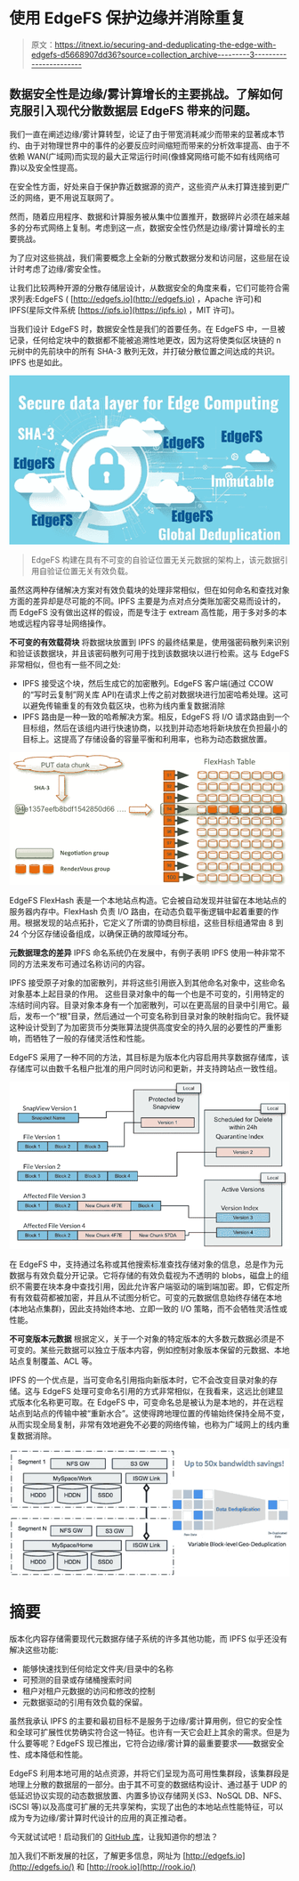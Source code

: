 # 使用 EdgeFS 保护边缘并消除重复

> 原文：<https://itnext.io/securing-and-deduplicating-the-edge-with-edgefs-d5668907dd36?source=collection_archive---------3----------------------->

## 数据安全性是边缘/雾计算增长的主要挑战。了解如何克服引入现代分散数据层 EdgeFS 带来的问题。

我们一直在阐述边缘/雾计算转型，论证了由于带宽消耗减少而带来的显著成本节约、由于对物理世界中的事件的必要反应时间缩短而带来的分析效率提高、由于不依赖 WAN(广域网)而实现的最大正常运行时间(像蜂窝网络可能不如有线网络可靠)以及安全性提高。

在安全性方面，好处来自于保护靠近数据源的资产，这些资产从未打算连接到更广泛的网络，更不用说互联网了。

然而，随着应用程序、数据和计算服务被从集中位置推开，数据碎片必须在越来越多的分布式网络上复制。考虑到这一点，数据安全性仍然是边缘/雾计算增长的主要挑战。

为了应对这些挑战，我们需要概念上全新的分散式数据分发和访问层，这些层在设计时考虑了边缘/雾安全性。

让我们比较两种开源的分散存储层设计，从数据安全的角度来看，它们可能符合需求列表:EdgeFS ( [http://edgefs.io](http://edgefs.io) ，Apache 许可)和 IPFS(星际文件系统 [https://ipfs.io](https://ipfs.io) ，MIT 许可)。

当我们设计 EdgeFS 时，数据安全性是我们的首要任务。在 EdgeFS 中，一旦被记录，任何给定块中的数据都不能被追溯性地更改，因为这将使类似区块链的 n 元树中的先前块中的所有 SHA-3 散列无效，并打破分散位置之间达成的共识。IPFS 也是如此。

![](img/3d011f60a37ca040260a12407ce7e895.png)

> EdgeFS 构建在具有不可变的自验证位置无关元数据的架构上，该元数据引用自验证位置无关有效负载。

虽然这两种存储解决方案对有效负载块的处理非常相似，但在如何命名和查找对象方面的差异却是尽可能的不同。IPFS 主要是为点对点分类账加密交易而设计的，而 EdgeFS 没有做出这样的假设，而是专注于 extream 高性能，用于多对多的本地或远程内容寻址网络操作。

**不可变的有效载荷块**
将数据块放置到 IPFS 的最终结果是，使用强密码散列来识别和验证该数据块，并且该密码散列可用于找到该数据块以进行检索。这与 EdgeFS 非常相似，但也有一些不同之处:

*   IPFS 接受这个块，然后生成它的加密散列。EdgeFS 客户端(通过 CCOW 的“写时云复制”网关库 API)在请求上传之前对数据块进行加密哈希处理。这可以避免传输重复的有效负载区块，也称为线内重复数据消除
*   IPFS 路由是一种一致的哈希解决方案。相反，EdgeFS 将 I/O 请求路由到一个目标组，然后在该组内进行快速协商，以找到并动态地将新块放在负担最小的目标上。这提高了存储设备的容量平衡和利用率，也称为动态数据放置。

![](img/b5fed3bb118d82793ab93b232c9d3970.png)

EdgeFS FlexHash 表是一个本地站点构造。它会被自动发现并驻留在本地站点的服务器内存中。FlexHash 负责 I/O 路由，在动态负载平衡逻辑中起着重要的作用。根据发现的站点拓扑，它定义了所谓的协商目标组，这些目标组通常由 8 到 24 个分区存储设备组成，以确保正确的故障域分布。

**元数据理念的差异**
IPFS 命名系统仍在发展中，有例子表明 IPFS 使用一种非常不同的方法来发布可通过名称访问的内容。

IPFS 接受原子对象的加密散列，并将这些引用嵌入到其他命名对象中，这些命名对象基本上起目录的作用。
这些目录对象中的每一个也是不可变的，引用特定的冻结时间内容。目录对象本身有一个加密散列，可以在更高层的目录中引用它。最后，发布一个“根”目录，然后通过一个可变名称到目录对象的映射指向它。我怀疑这种设计受到了为加密货币分类账算法提供高度安全的持久层的必要性的严重影响，而牺牲了一般的存储灵活性和性能。

EdgeFS 采用了一种不同的方法，其目标是为版本化内容启用共享数据存储库，该存储库可以由数千名租户批准的用户同时访问和更新，并支持跨站点一致性组。

![](img/2e213613c466c731e5333ef9a593b4de.png)

在 EdgeFS 中，支持通过名称或其他搜索标准查找存储对象的信息，总是作为元数据与有效负载分开记录。它将存储的有效负载视为不透明的 blobs，磁盘上的组织不需要在块本身中查找引用，因此允许客户端驱动的端到端加密。即，它假定所有有效载荷都被加密，并且从不试图分析它。可变的元数据信息始终存储在本地(本地站点集群)，因此支持始终本地、立即一致的 I/O 策略，而不会牺牲灵活性或性能。

**不可变版本元数据**
根据定义，关于一个对象的特定版本的大多数元数据必须是不可变的。某些元数据可以独立于版本内容，例如控制对象版本保留的元数据、本地站点复制覆盖、ACL 等。

IPFS 的一个优点是，当可变命名引用指向新版本时，它不会改变目录对象的存储。这与 EdgeFS 处理可变命名引用的方式非常相似，在我看来，这远比创建显式版本化名称更可取。在 EdgeFS 中，可变命名总是被认为是本地的，并在远程站点到站点的传输中被“重新水合”。这使得跨地理位置的传输始终保持全局不变，从而实现全局复制，非常有效地避免不必要的网络传输，也称为广域网上的线内重复数据消除。

![](img/6e980477f8e8716f13e15368d5620d70.png)

# 摘要

版本化内容存储需要现代元数据存储子系统的许多其他功能，而 IPFS 似乎还没有解决这些功能:

*   能够快速找到任何给定文件夹/目录中的名称
*   可预测的目录或存储桶搜索时间
*   租户对租户元数据的访问和修改的控制
*   元数据驱动的引用有效负载的保留。

虽然我承认 IPFS 的主要和最初目标不是服务于边缘/雾计算用例，但它的安全性和全球可扩展性优势确实符合这一特征。也许有一天它会赶上其余的需求。但是为什么要等呢？EdgeFS 现已推出，它符合边缘/雾计算的最重要要求——数据安全性、成本降低和性能。

EdgeFS 利用本地可用的站点资源，并将它们呈现为高可用性集群段，该集群段是地理上分散的数据层的一部分。由于其不可变的数据结构设计、通过基于 UDP 的低延迟协议实现的动态数据放置、内置多协议存储网关(S3、NoSQL DB、NFS、iSCSI 等)以及高度可扩展的无共享架构，实现了出色的本地站点性能特征，可以成为专为边缘/雾计算时代设计的应用的真正推动者。

今天就试试吧！启动我们的 [GitHub 库](https://github.com/Nexenta/edgefs)，让我知道你的想法？

加入我们不断发展的社区，了解更多信息，网址为 [http://edgefs.io](http://edgefs.io/) 和 [http://rook.io](http://rook.io/)